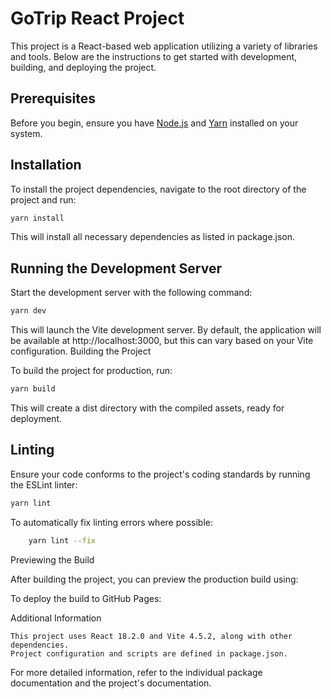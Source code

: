 # GoTrip React Project

This project is a React-based web application utilizing a variety of libraries and tools. Below are the instructions to get started with development, building, and deploying the project.

## Prerequisites

Before you begin, ensure you have [Node.js](https://nodejs.org/) and [Yarn](https://yarnpkg.com/) installed on your system.

## Installation

To install the project dependencies, navigate to the root directory of the project and run:

```bash
yarn install
```

This will install all necessary dependencies as listed in package.json.

## Running the Development Server

Start the development server with the following command:

```bash
yarn dev
```

This will launch the Vite development server. By default, the application will be available at http://localhost:3000, but this can vary based on your Vite configuration.
Building the Project

To build the project for production, run:

```bash
yarn build
```

This will create a dist directory with the compiled assets, ready for deployment.
## Linting

Ensure your code conforms to the project's coding standards by running the ESLint linter:

```bash
yarn lint
```
To automatically fix linting errors where possible:

```bash
    yarn lint --fix
```
Previewing the Build

After building the project, you can preview the production build using:

To deploy the build to GitHub Pages:

Additional Information

    This project uses React 18.2.0 and Vite 4.5.2, along with other dependencies.
    Project configuration and scripts are defined in package.json.

For more detailed information, refer to the individual package documentation and the project's documentation.
